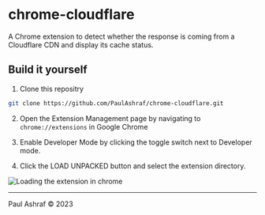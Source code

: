 # chrome-cloudflare

A Chrome extension to detect whether the response is coming from a Cloudflare CDN and display its cache status.

## Build it yourself

1. Clone this repositry

```bash
git clone https://github.com/PaulAshraf/chrome-cloudflare.git
```

2. Open the Extension Management page by navigating to `chrome://extensions` in Google Chrome

3. Enable Developer Mode by clicking the toggle switch next to Developer mode.

4. Click the LOAD UNPACKED button and select the extension directory.

![Loading the extension in chrome](https://github.com/PaulAshraf/medium-unblocker/blob/main/extension.png?raw=true)

---

Paul Ashraf © 2023

